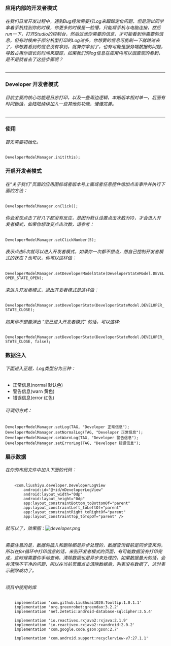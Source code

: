 ### 应用内部的开发者模式
###### 在我们日常开发过程中，遇到Bug经常需要打Log来跟踪定位问题，但是测试同学拿着手机找到你的时候，你更多的时候是一脸懵，只能将手机与电脑连接，然后run一下，打开Studio的控制台，然后过滤你需要的信息，才可能看到你需要的信息，但有时候由于部分机型打印的Log过多，你想要的信息可能刷一下就跳过去了，你想要看到的信息没有拿到，就算你拿到了，也有可能是服务端数据的问题，导致占用你很长的时间来跟踪，如果我们的log信息在应用内可以很直观的看到，是不是就省去了这些步骤呢？
------------
### Developer 开发者模式
###### 目前主要的核心功能是日志打印，以及一些周边逻辑，本期版本相对单一，后面有时间到话，会陆陆续续加入一些其他的功能，慢慢完善。
------------
### 使用
###### 首先需要初始化。
`DeveloperModelManager.init(this);`
### 开启开发者模式
###### 在“关于我们”页面的应用图标或者版本号上面或者任意控件增加点击事件并执行下面的方法：
`DeveloperModelManager.onClick();`
###### 你会发现点击了好几下都没有反应，是因为默认设置点击次数为10，才会进入开发者模式，如果你想改变点击次数，请参考：
`DeveloperModelManager.setClickNumber(5);`
###### 表示点击5次就可以进入开发者模式，如果你一次都不想点，想自己控制开发者模式的状态？也可以，你可以这样做：
`DeveloperModelManager.setDeveloperModelState(DeveloperStateModel.DEVELOPER_STATE_OPEN);`
###### 来进入开发者模式，退出开发者模式是这样做：
`DeveloperModelManager.setDeveloperState(DeveloperStateModel.DEVELOPER_STATE_CLOSE);`
###### 如果你不想要弹出 “您已进入开发者模式” 的话，可以这样:
 `DeveloperModelManager.setDeveloperState(DeveloperStateModel.DEVELOPER_STATE_CLOSE, false);`
### 数据注入
###### 下面进入正题，Log类型分为三种：
* 正常信息(normal 默认色)
* 警告信息(warn 黄色)
* 错误信息(error 红色)
###### 可调用方式：
`DeveloperModelManager.setLog(TAG, "Developer 正常信息");`
      `DeveloperModelManager.setNormalLog(TAG, "Developer 正常信息");`
 `DeveloperModelManager.setWarnLog(TAG, "Developer 警告信息");`
  `DeveloperModelManager.setErrorLog(TAG, "Developer 错误信息");`

### 展示数据
###### 在你的布局文件中加入下面的代码：
        <com.liushiyu.developer.DeveloperLogView
            android:id="@+id/mDeveloperLogView"
            android:layout_width="0dp"
            android:layout_height="0dp"
            app:layout_constraintBottom_toBottomOf="parent"
            app:layout_constraintLeft_toLeftOf="parent"
            app:layout_constraintRight_toRightOf="parent"
            app:layout_constraintTop_toTopOf="parent" />

###### 就可以了，效果图：![developer.png](https://upload-images.jianshu.io/upload_images/13761067-e2d320f505f851a8.png?imageMogr2/auto-orient/strip%7CimageView2/2/w/1240)

###### 需要注意的是，数据的插入和删除都是异步处理的，数据查询目前是同步查来的，所以在for循环中打印信息的话，来到开发者模式的页面，有可能数据没有打印完成，这时候需要你手动查询。清除数据也是异步来处理的，如果数据量大的话，会有清除不干净的问题，所以在当前页面点击清除数据后，列表没有数据了，这时表示删除成功了。

###### 项目中使用的库
        implementation 'com.github.LiuShuai1020:Tooltip:1.0.1.1'
        implementation 'org.greenrobot:greendao:3.2.2'
        implementation 'net.zetetic:android-database-sqlcipher:3.5.4'

        implementation 'io.reactivex.rxjava2:rxjava:2.1.9'
        implementation 'io.reactivex.rxjava2:rxandroid:2.0.2'
        implementation 'com.google.code.gson:gson:2.7'

        implementation 'com.android.support:recyclerview-v7:27.1.1'